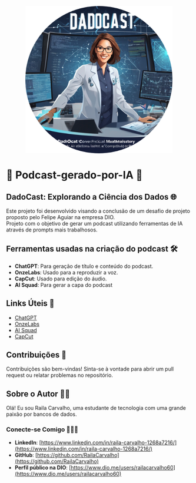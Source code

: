 <div align="center">
<img src="https://github.com/RailaCarvalho/Podcast-gerado-por-IA/blob/main/capa.png" alt="Capa do eBook" width="400"> <br>
</div>

# 🚀 Podcast-gerado-por-IA 🤖

## DadoCast: Explorando a Ciência dos Dados 🌐
Este projeto foi desenvolvido visando a conclusão de um desafio de projeto proposto pelo Felipe Aguiar na empresa DIO. <br>
Projeto com o objetivo de gerar um podcast utilizando ferramentas de IA através de prompts mais trabalhosos.<br>

## Ferramentas usadas na criação do podcast 🛠️
- **ChatGPT**: Para geração de título e conteúdo do podcast.
- **OnzeLabs**: Usado para a reproduzir a voz.
- **CapCut**: Usado para edição do áudio.
- **AI Squad**: Para gerar a capa do podcast

## Links Úteis 🔗
- [ChatGPT](https://chatgpt.com/)
- [OnzeLabs](https://elevenlabs.io/)
- [AI Squad](https://squaadai.com/ai)
- [CapCut](https://capcut.com/)

## Contribuições 🤝
Contribuições são bem-vindas! Sinta-se à vontade para abrir um pull request ou relatar problemas no repositório.

## Sobre o Autor 👩‍💻
Olá! Eu sou Raila Carvalho, uma estudante de tecnologia com uma grande paixão por bancos de dados. <br>

### Conecte-se Comigo 🧑‍🤝‍🧑
- **LinkedIn**: [https://www.linkedin.com/in/raila-carvalho-1268a7216/](https://www.linkedin.com/in/raila-carvalho-1268a7216/)
- **GitHub**: [https://github.com/RailaCarvalho](https://github.com/RailaCarvalho)
- **Perfil público na DIO**: [https://www.dio.me/users/railacarvalho60](https://www.dio.me/users/railacarvalho60)
